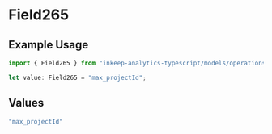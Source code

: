 # Field265

## Example Usage

```typescript
import { Field265 } from "inkeep-analytics-typescript/models/operations";

let value: Field265 = "max_projectId";
```

## Values

```typescript
"max_projectId"
```